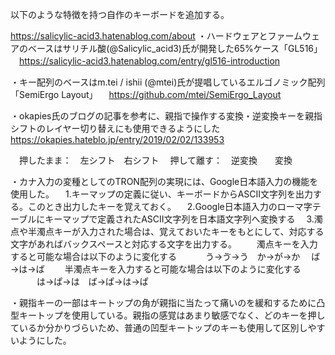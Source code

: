 以下のような特徴を持つ自作のキーボードを追加する。

https://salicylic-acid3.hatenablog.com/about
・ハードウェアとファームウェアのベースはサリチル酸(@Salicylic_acid3)氏が開発した65%ケース「GL516」
　https://salicylic-acid3.hatenablog.com/entry/gl516-introduction

・キー配列のベースはm.tei / ishii (@mtei)氏が提唱しているエルゴノミック配列「SemiErgo Layout」
　https://github.com/mtei/SemiErgo_Layout

・okapies氏のブログの記事を参考に、親指で操作する変換・逆変換キーを親指シフトのレイヤー切り替えにも使用できるようにした
　https://okapies.hateblo.jp/entry/2019/02/02/133953

　押したまま：　左シフト　右シフト
　押して離す：　逆変換　　変換

・カナ入力の変種としてのTRON配列の実現には、Google日本語入力の機能を使用した。
　1.キーマップの定義に従い、キーボードからASCII文字列を出力する。このとき出力したキーを覚えておく。
　2.Google日本語入力のローマ字テーブルにキーマップで定義されたASCII文字列を日本語文字列へ変換する
　3.濁点や半濁点キーが入力された場合は、覚えておいたキーをもとにして、対応する文字があればバックスペースと対応する文字を出力する。
　　濁点キーを入力すると可能な場合は以下のように変化する
　　　う→ゔ→う　か→が→か　 ば→は→ば
　　半濁点キーを入力すると可能な場合は以下のように変化する
　　　は→ぱ→は　ば→ぱ→は→ぱ

・親指キーの一部はキートップの角が親指に当たって痛いのを緩和するために凸型キートップを使用している。親指の感覚はあまり敏感でなく、どのキーを押しているか分かりづらいため、普通の凹型キートップのキーも使用して区別しやすいようにした。
